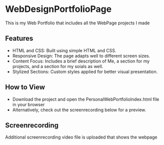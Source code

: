 # WebDesignPortfolioPage
This is my Web Portfolio that includes all the WebPage projects I made
## Features
* HTML and CSS: Built using simple HTML and CSS.
* Responsive Design: The page adapts well to different screen sizes.
* Content Focus: Includes a brief description of Me, a section for my projects, and a section for my soials as well.
* Stylized Sections: Custom styles applied for better visual presentation.
## How to View
* Download the project and open the PersonalWebPortfolioIndex.html file in your browser
* Alternatively, check out the screenrecording below for a preview.
## Screenrecording
Additional screenrecording video file is uploaded that shows the webpage

